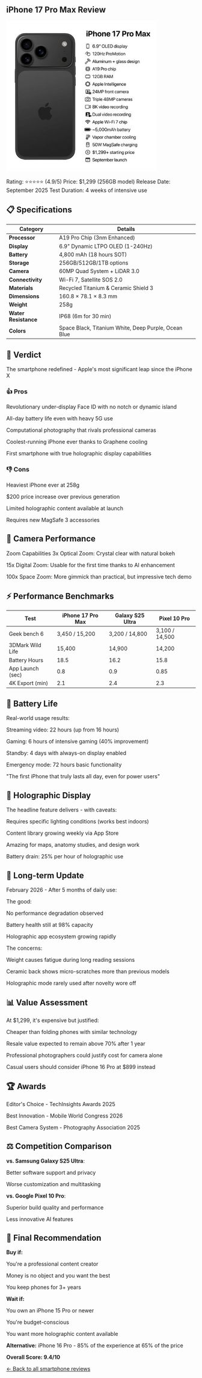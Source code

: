 ## iPhone 17 Pro Max Review
![iPhone 17 Pro Max](./images/17ProM.jpg)

Rating: ⭐⭐⭐⭐⭐ (4.9/5)
Price: $1,299 (256GB model)
Release Date: September 2025
Test Duration: 4 weeks of intensive use

## 📋 Specifications

| **Category**         | **Details**                                         |
|----------------------|-----------------------------------------------------|
| **Processor**        | A19 Pro Chip (3nm Enhanced)                         |
| **Display**          | 6.9" Dynamic LTPO OLED (1-240Hz)                    |
| **Battery**          | 4,800 mAh (18 hours SOT)                            |
| **Storage**          | 256GB/512GB/1TB options                             |
| **Camera**           | 60MP Quad System + LiDAR 3.0                        |
| **Connectivity**     | Wi-Fi 7, Satellite SOS 2.0                          |
| **Materials**        | Recycled Titanium & Ceramic Shield 3                |
| **Dimensions**       | 160.8 × 78.1 × 8.3 mm                               |
| **Weight**           | 258g                                                |
| **Water Resistance** | IP68 (6m for 30 min)                                |
| **Colors**           | Space Black, Titanium White, Deep Purple, Ocean Blue |

## 🎯 Verdict
The smartphone redefined - Apple's most significant leap since the iPhone X

### 👍 Pros
Revolutionary under-display Face ID with no notch or dynamic island

All-day battery life even with heavy 5G use

Computational photography that rivals professional cameras

Coolest-running iPhone ever thanks to Graphene cooling

First smartphone with true holographic display capabilities

### 👎 Cons
Heaviest iPhone ever at 258g

$200 price increase over previous generation

Limited holographic content available at launch

Requires new MagSafe 3 accessories

## 📸 Camera Performance

Zoom Capabilities
3x Optical Zoom: Crystal clear with natural bokeh

15x Digital Zoom: Usable for the first time thanks to AI enhancement

100x Space Zoom: More gimmick than practical, but impressive tech demo

## ⚡ Performance Benchmarks


| Test             | iPhone 17 Pro Max | Galaxy S25 Ultra | Pixel 10 Pro   |
|------------------|-------------------|------------------|----------------|
| Geek bench 6     | 3,450 / 15,200    | 3,200 / 14,800   | 3,100 / 14,500 |
| 3DMark Wild Life | 15,400            | 14,900           | 14,200         |
| Battery Hours    | 18.5              | 16.2             | 15.8           |
| App Launch (sec) | 0.8               | 0.9              | 0.85           |
| 4K Export (min)  | 2.1               | 2.4              | 2.3            |

## 🔋 Battery Life
Real-world usage results:

Streaming video: 22 hours (up from 16 hours)

Gaming: 6 hours of intensive gaming (40% improvement)

Standby: 4 days with always-on display enabled

Emergency mode: 72 hours basic functionality

"The first iPhone that truly lasts all day, even for power users"

## 🌟 Holographic Display
The headline feature delivers - with caveats:

Requires specific lighting conditions (works best indoors)

Content library growing weekly via App Store

Amazing for maps, anatomy studies, and design work

Battery drain: 25% per hour of holographic use

## 💭 Long-term Update
February 2026 - After 5 months of daily use:

The good:

No performance degradation observed

Battery health still at 98% capacity

Holographic app ecosystem growing rapidly

The concerns:

Weight causes fatigue during long reading sessions

Ceramic back shows micro-scratches more than previous models

Holographic mode rarely used after novelty wore off

## 📊 Value Assessment
At $1,299, it's expensive but justified:

Cheaper than folding phones with similar technology

Resale value expected to remain above 70% after 1 year

Professional photographers could justify cost for camera alone

Casual users should consider iPhone 16 Pro at $899 instead

## 🏆 Awards
Editor's Choice - TechInsights Awards 2025

Best Innovation - Mobile World Congress 2026

Best Camera System - Photography Association 2025

## ⚖️ Competition Comparison
**vs. Samsung Galaxy S25 Ultra**:

Better software support and privacy

Worse customization and multitasking

**vs. Google Pixel 10 Pro**:

Superior build quality and performance

Less innovative AI features

## 🎯 Final Recommendation
**Buy if:**

You're a professional content creator

Money is no object and you want the best

You keep phones for 3+ years

**Wait if:**

You own an iPhone 15 Pro or newer

You're budget-conscious

You want more holographic content available

**Alternative:**
iPhone 16 Pro - 85% of the experience at 65% of the price

**Overall Score: 9.4/10**

[← Back to all smartphone reviews]()


